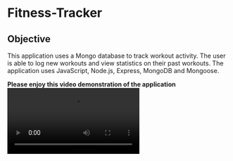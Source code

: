 # Fitness-Tracker

## Objective
This application uses a Mongo database to track workout activity. The user is able to log new workouts and view statistics on their past workouts. The application uses JavaScript, Node.js, Express, MongoDB and Mongoose.  

**Please enjoy this video demonstration of the application**
![Fitness Tracker](fitness-tracker.mp4)
  
